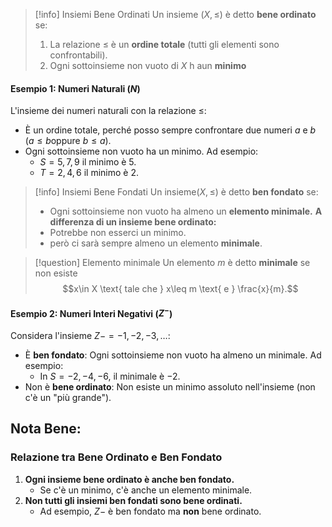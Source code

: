>[!info] Insiemi Bene Ordinati
>Un insieme $(X,\leq)$ è detto **bene ordinato** se:
>1. La relazione $\leq$ è un **ordine totale** (tutti gli elementi sono confrontabili).
>2. Ogni sottoinsieme non vuoto di $X$ h aun **minimo**


#### **Esempio 1: Numeri Naturali ($N$)**

L'insieme dei numeri naturali con la relazione $\leq$:

- È un ordine totale, perché posso sempre confrontare due numeri $a$ e $b$ ($a≤b$oppure $b≤a$).
- Ogni sottoinsieme non vuoto ha un minimo. Ad esempio:
    - $S={5,7,9}$ il minimo è $5$.
    - $T={2,4,6}$ il minimo è $2$.



>[!info] Insiemi Bene Fondati
>Un insieme$(X,≤)$ è detto **ben fondato** se:
>- Ogni sottoinsieme non vuoto ha almeno un **elemento minimale.**
>**A differenza di un insieme bene ordinato:**
>- Potrebbe non esserci un minimo.
>- però ci sarà sempre almeno un elemento **minimale**.

>[!question] Elemento minimale
>Un elemento $m$ è detto **minimale** se non esiste $$x\in X \text{   tale che   } x\leq m \text{           e           } \frac{x}{m}.$$
#### **Esempio 2: Numeri Interi Negativi ($Z^-$)**
Considera l'insieme $Z−={−1,−2,−3,… }$:

- È **ben fondato**: Ogni sottoinsieme non vuoto ha almeno un minimale. Ad esempio:
    - In $S={−2,−4,−6}$, il minimale è $−2$.
- Non è **bene ordinato**: Non esiste un minimo assoluto nell'insieme (non c'è un "più grande").



## Nota Bene:
### **Relazione tra Bene Ordinato e Ben Fondato**

1. **Ogni insieme bene ordinato è anche ben fondato.**
    - Se c'è un minimo, c'è anche un elemento minimale.
2. **Non tutti gli insiemi ben fondati sono bene ordinati.**
    - Ad esempio,  $Z−$  è ben fondato ma **non** bene ordinato.